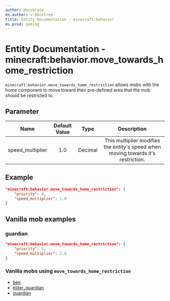 ```yaml
---
author: docsbryce
ms.author: v-bbortree
title: Entity Documentation - minecraft:behavior
ms.prod: gaming
---
```


# Entity Documentation - minecraft:behavior.move_towards_home_restriction

`minecraft:behavior.move_towards_home_restriction` allows mobs with the home component to move toward their pre-defined area that the mob should be restricted to.


## Parameter


| Name| Default Value| Type| Description |
|:-----------:|:-----------:|:-----------:|:-----------:|
| speed_multiplier| 1.0| Decimal| This multiplier modifies the entity's speed when moving towards it's restriction. |

## Example

```json
"minecraft:behavior.move_towards_home_restriction": {
    "priority": 4,
    "speed_multiplier": 1.0
}
```

## Vanilla mob examples

### guardian

```json
"minecraft:behavior.move_towards_home_restriction": {
    "priority": 5,
    "speed_multiplier": 1.0
}
```

### Vanilla mobs using `move_towards_home_restriction`

- [bee](../../../../Source/VanillaBehaviorPack_Snippets/entities/bee.md)
- [elder_guardian](../../../../Source/VanillaBehaviorPack_Snippets/entities/elder_guardian.md)
- [guardian](../../../../source/vanillabehaviorpack_snippets/entities/guardian.md)

